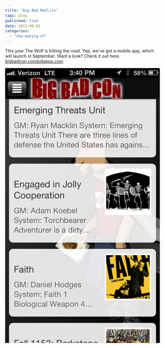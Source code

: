 ```yaml
---
title: "Big Bad Moblile"
tags: blog
published: true
date: 2013-08-01
categories: 
  - "the-making-of"
---
```


This year The Wolf is hitting the road. Yep, we've got a mobile app, which will launch in September. Want a look? Check it out here. [bigbadcon.conduitapps.com](http://bigbadcon.conduitapps.com/)

[![BigBadMobile](/images/BigBadMobile.png)](http://www.bigbadcon.com/wp-content/uploads/2013/08/BigBadMobile.png)
